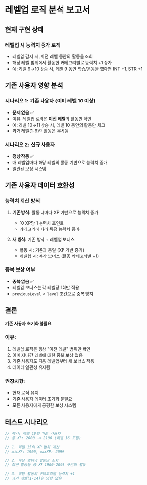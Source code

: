 # 레벨업 로직 분석 보고서

## 현재 구현 상태

### 레벨업 시 능력치 증가 로직
- 레벨업 감지 시, 이전 레벨 동안의 활동을 조회
- 해당 레벨 범위에서 활동한 카테고리별로 능력치 +1 증가
- 예: 레벨 9→10 상승 시, 레벨 9 동안 학습/운동을 했다면 INT +1, STR +1

## 기존 사용자 영향 분석

### 시나리오 1: 기존 사용자 (이미 레벨 10 이상)
- **문제 없음** ✅
- 이유: 레벨업 로직은 **이전 레벨**의 활동만 확인
- 예: 레벨 10→11 상승 시, 레벨 10 동안의 활동만 체크
- 과거 레벨(1-9)의 활동은 무시됨

### 시나리오 2: 신규 사용자
- **정상 작동** ✅
- 매 레벨업마다 해당 레벨의 활동 기반으로 능력치 증가
- 일관된 보상 시스템

## 기존 사용자 데이터 호환성

### 능력치 계산 방식
1. **기존 방식**: 활동 시마다 XP 기반으로 능력치 증가
   - 10 XP당 1 능력치 포인트
   - 카테고리에 따라 특정 능력치 증가

2. **새 방식**: 기존 방식 + 레벨업 보너스
   - 활동 시: 기존과 동일 (XP 기반 증가)
   - 레벨업 시: 추가 보너스 (활동 카테고리별 +1)

### 중복 보상 여부
- **중복 없음** ✅
- 레벨업 보너스는 각 레벨당 1회만 적용
- `previousLevel < level` 조건으로 중복 방지

## 결론

**기존 사용자 초기화 불필요**

### 이유:
1. 레벨업 로직은 항상 "이전 레벨" 범위만 확인
2. 이미 지나간 레벨에 대한 중복 보상 없음
3. 기존 사용자도 다음 레벨업부터 새 보너스 적용
4. 데이터 일관성 유지됨

### 권장사항:
- 현재 로직 유지
- 기존 사용자 데이터 초기화 불필요
- 모든 사용자에게 공평한 보상 시스템

## 테스트 시나리오

```typescript
// 예시: 레벨 15인 기존 사용자
// 총 XP: 2000 -> 2100 (레벨 16 도달)

// 1. 레벨 15의 XP 범위 계산
// minXP: 1900, maxXP: 2099

// 2. 해당 범위의 활동만 조회
// 최근 활동들 중 XP 1900-2099 구간의 활동

// 3. 해당 활동의 카테고리별 능력치 +1
// 과거 레벨(1-14)은 영향 없음
```
